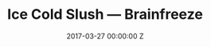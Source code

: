 ---
title: Ice Cold Slush — Brainfreeze
date: 2017-03-27 00:00:00 Z
position: 8
is-front: true
image: "/uploads/brainfreeze.jpg"
vimeo: 210248451
credit: Director / D.O.P / Editor
layout: project
---